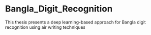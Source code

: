 # Bangla_Digit_Recognition
This thesis presents a deep learning-based approach for Bangla digit recognition using air writing techniques
